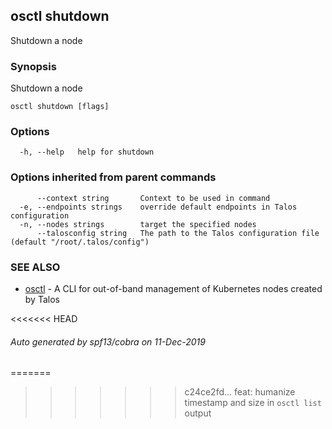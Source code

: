 <!-- markdownlint-disable -->
## osctl shutdown

Shutdown a node

### Synopsis

Shutdown a node

```
osctl shutdown [flags]
```

### Options

```
  -h, --help   help for shutdown
```

### Options inherited from parent commands

```
      --context string       Context to be used in command
  -e, --endpoints strings    override default endpoints in Talos configuration
  -n, --nodes strings        target the specified nodes
      --talosconfig string   The path to the Talos configuration file (default "/root/.talos/config")
```

### SEE ALSO

* [osctl](osctl.md)	 - A CLI for out-of-band management of Kubernetes nodes created by Talos

<<<<<<< HEAD
###### Auto generated by spf13/cobra on 11-Dec-2019
=======
>>>>>>> c24ce2fd... feat: humanize timestamp and size in `osctl list` output
